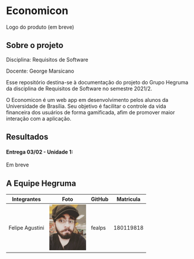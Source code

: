 # Economicon
Logo do produto (em breve)
## Sobre o projeto

Disciplina: Requisitos de Software

Docente: George Marsicano 

Esse repositório destina-se à documentação do projeto do Grupo Hegruma da disciplina de Requisitos de Software no semestre 2021/2.

O Economicon é um web app em desenvolvimento pelos alunos da Universidade de Brasília. Seu objetivo é facilitar o controle da vida financeira dos usuários de forma gamificada, afim de promover maior interação com a aplicação.

## Resultados
#### Entrega 03/02 - Unidade 1:
Em breve 

## A Equipe Hegruma

|Integrantes|Foto|GitHub| Matricula|
|-----------|----|------|----------|
Felipe Agustini | <img alt = "Felipe Agustini" src="/imagens/fotointegrantes/felipeagustini.jpeg" width = "100"/> | fealps | 180119818|

